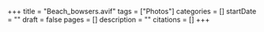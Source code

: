 +++
title = "Beach_bowsers.avif"
tags = ["Photos"]
categories = []
startDate = ""
draft = false
pages = []
description = ""
citations = []
+++
